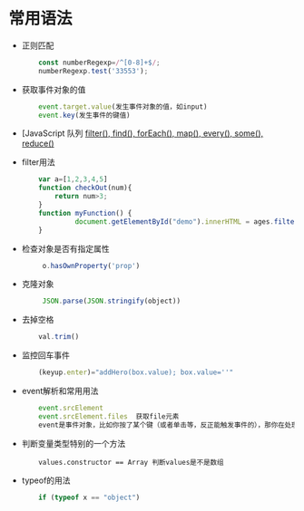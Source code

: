 # 常用语法

* 正则匹配
    ``` js
        const numberRegexp=/^[0-8]+$/;
        numberRegexp.test('33553');
    ```
* 获取事件对象的值
    ``` js
        event.target.value(发生事件对象的值，如input)
        event.key(发生事件的键值)
    ```
* [JavaScript 队列 [filter(), find(), forEach(), map(), every(), some(), reduce()](https://wcc723.github.io/javascript/2017/06/29/es6-native-array/)

* filter用法
    ``` js
        var a=[1,2,3,4,5]
        function checkOut(num){
            return num>3;
        }
        function myFunction() {
                 document.getElementById("demo").innerHTML = ages.filter(checkAdult);
        }
    ```

* 检查对象是否有指定属性
    ``` js
         o.hasOwnProperty('prop')
    ```

* 克隆对象
    ``` js
         JSON.parse(JSON.stringify(object))
    ```

* 去掉空格
    ``` js
        val.trim()
    ```

* 监控回车事件
    ``` js
        (keyup.enter)="addHero(box.value); box.value=''"
    ```

* event解析和常用用法
    ``` js
        event.srcElement
        event.srcElement.files  获取file元素
        event是事件对象，比如你按了某个键（或者单击等，反正能触发事件的），那你在处理时候可能会需要一些信息，比如说是哪个元素被触发的，这个元素也就是你所问的event.srcElement(事件的源对象)，通过它可以得到事件的对象，如果你是按键事件如keyup,keydown，那么在event.keyCode会得到这个键的ascii码，如果是鼠标事件，可能还会有当前鼠标的坐标等等，总之，这个对象里面包含了事件发生时的各种数据。
    ```
* 判断变量类型特别的一个方法
    ``` text
        values.constructor == Array 判断values是不是数组
    ```

*  typeof的用法 
    ``` js
        if (typeof x == "object") 
    ```